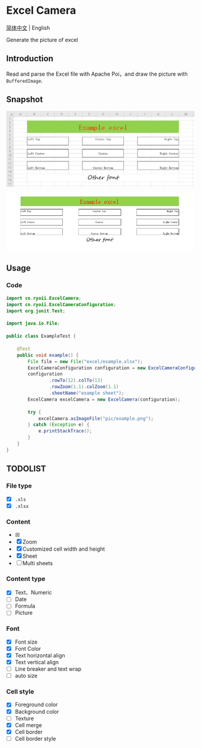 # Excel Camera

[简体中文](README.md) | English

Generate the picture of excel

## Introduction

Read and parse the Excel file with Apache Poi，and draw the picture with `BufferedImage`.

## Snapshot

![origin](pic/origin.png)

![example](pic/example.png)

## Usage

### Code

```java
import cn.ryoii.ExcelCamera;
import cn.ryoii.ExcelCameraConfiguration;
import org.junit.Test;

import java.io.File;

public class ExampleTest {

    @Test
    public void example() {
        File file = new File("excel/example.xlsx");
        ExcelCameraConfiguration configuration = new ExcelCameraConfiguration(file);
        configuration
                .rowTo(12).colTo(13)
                .rowZoom(1.1).colZoom(1.1)
                .sheetName("example sheet");
        ExcelCamera excelCamera = new ExcelCamera(configuration);

        try {
            excelCamera.asImageFile("pic/example.png");
        } catch (Exception e) {
            e.printStackTrace();
        }
    }
}
```

## TODOLIST

### File type

+ [X] `.xls`
+ [X] `.xlsx`

### Content

+ [X] 
+ [X] Zoom
+ [X] Customized cell width and height
+ [X] Sheet
+ [ ] Multi sheets

### Content type

+ [X] Text、Numeric
+ [ ] Date
+ [ ] Formula
+ [ ] Picture

### Font

+ [X] Font size
+ [X] Font Color
+ [X] Text horizontal align
+ [X] Text vertical align
+ [ ] Line breaker and text wrap
+ [ ] auto size

### Cell style

+ [X] Foreground color
+ [X] Background color
+ [ ] Texture
+ [X] Cell merge
+ [X] Cell border
+ [ ] Cell border style
